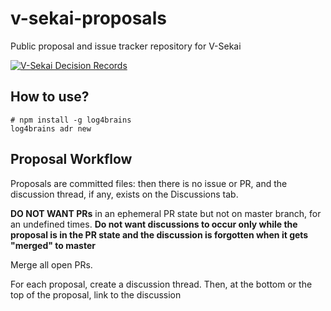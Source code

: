 # v-sekai-proposals
Public proposal and issue tracker repository for V-Sekai

[![V-Sekai Decision Records](https://V-Sekai.github.io/v-sekai-proposals/log4brains/badge.svg)](https://V-Sekai.github.io/v-sekai-proposals/log4brains/)

## How to use?

```
# npm install -g log4brains
log4brains adr new
```

## Proposal Workflow

Proposals are committed files: then there is no issue or PR, and the discussion thread, if any, exists on the Discussions tab.

**DO NOT WANT PRs** in an ephemeral PR state but not on master branch, for an undefined times. **Do not want discussions to occur only while the proposal is in the PR state and the discussion is forgotten when it gets "merged" to master**

Merge all open PRs.

For each proposal, create a discussion thread. Then, at the bottom or the top of the proposal, link to the discussion
